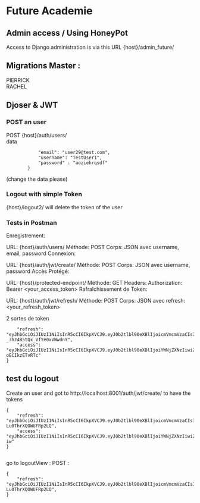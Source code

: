 # Future Academie

## Admin access / Using HoneyPot

Access to Django administration is via this URL {host}/admin_future/

## Migrations Master :

PIERRICK  
RACHEL

## Djoser & JWT

### POST an user

POST {host}/auth/users/  
data

```{
            "email": "user29@test.com",
            "username": "TestUser1",
            "password" : "aoziehrqsdf"
        }
```

(change the data please)

### Logout with simple Token

{host}/logout2/ will delete the token of the user

### Tests in Postman

Enregistrement:

URL: {host}/auth/users/ Méthode: POST Corps: JSON avec username, email, password Connexion:


URL: {host}/auth/jwt/create/ Méthode: POST Corps: JSON avec username, password Accès Protégé:

URL: {host}/protected-endpoint/ Méthode: GET Headers: Authorization: Bearer <your_access_token> Rafraîchissement de Token:

URL: {host}/auth/jwt/refresh/ Méthode: POST Corps: JSON avec refresh: <your_refresh_token>

2 sortes de token

```{
    "refresh": "eyJhbGciOiJIUzI1NiIsInR5cCI6IkpXVCJ9.eyJ0b2tlbl90eXBlIjoicmVmcmVzaCIsImV4cCI6MTcwNTU3MTcwNywiaWF0IjoxNzA1NDg1MzA3LCJqdGkiOiIxNjAwNjI3YzAwMmQ0ODM3OTA4YjgwMzcxZTE1OWY4MyIsInVzZXJfaWQiOiJjNDUxOGEwYy01ODRjLTQ4NGEtODY4ZC01NmI4ZDY5YTUwNzIifQ.gE8rcZ4EJ_IBjiqs5dP-_3hz4B5tQx_VfYe0xVWwdnY",
    "access": "eyJhbGciOiJIUzI1NiIsInR5cCI6IkpXVCJ9.eyJ0b2tlbl90eXBlIjoiYWNjZXNzIiwiZXhwIjoxNzA1NDg2ODA3LCJpYXQiOjE3MDU0ODUzMDcsImp0aSI6ImI2Mjk1ZjRjNWIzNTQyZTNiNGYyZjVhYjJlMGEyYjk2IiwidXNlcl9pZCI6ImM0NTE4YTBjLTU4NGMtNDg0YS04NjhkLTU2YjhkNjlhNTA3MiJ9.EddtHbQW2L3iPKQy3ZUTQz7lURgs0X-oECIkzETvRTc"
}
```


## test du logout
Create an user and got to http://localhost:8001/auth/jwt/create/
to have the tokens


```
{
    "refresh": "eyJhbGciOiJIUzI1NiIsInR5cCI6IkpXVCJ9.eyJ0b2tlbl90eXBlIjoicmVmcmVzaCIsImV4cCI6MTcwNTU4MjExMCwiaWF0IjoxNzA1NDk1NzEwLCJqdGkiOiJmNWY2MDg3YWNhNGE0MDk3YmVlODBmMjA3MTA0MmMyYSIsInVzZXJfaWQiOiI4OWYxM2UxYS01ODBlLTRmYzQtOGQxMy02YmMwNDQ4Y2IwNzAifQ.uKPAtkVhYIfjxrW_Mrcl6TU_7-Lu0ThrXQOWUFRp2LQ",
    "access": "eyJhbGciOiJIUzI1NiIsInR5cCI6IkpXVCJ9.eyJ0b2tlbl90eXBlIjoiYWNjZXNzIiwiZXhwIjoxNzA1NDk3MjEwLCJpYXQiOjE3MDU0OTU3MTAsImp0aSI6ImFhMTQ4ZDIyNzIzMjQyODg4NGI3OGYzYWVlMTk5MDU5IiwidXNlcl9pZCI6Ijg5ZjEzZTFhLTU4MGUtNGZjNC04ZDEzLTZiYzA0NDhjYjA3MCJ9.vh59nTxjmZgqVyQbPdkxef4HvSK7W6ndBapavaej-iw"
}


```


go to logoutView : 
POST : 

```
{
    "refresh": "eyJhbGciOiJIUzI1NiIsInR5cCI6IkpXVCJ9.eyJ0b2tlbl90eXBlIjoicmVmcmVzaCIsImV4cCI6MTcwNTU4MjExMCwiaWF0IjoxNzA1NDk1NzEwLCJqdGkiOiJmNWY2MDg3YWNhNGE0MDk3YmVlODBmMjA3MTA0MmMyYSIsInVzZXJfaWQiOiI4OWYxM2UxYS01ODBlLTRmYzQtOGQxMy02YmMwNDQ4Y2IwNzAifQ.uKPAtkVhYIfjxrW_Mrcl6TU_7-Lu0ThrXQOWUFRp2LQ",
}


```
